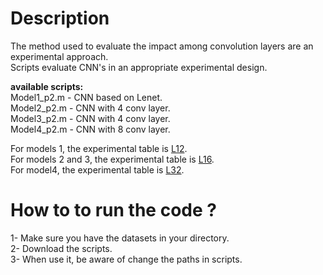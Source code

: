 # Description

The method used to evaluate the impact among convolution layers are an experimental approach.<br />
Scripts evaluate CNN's in an appropriate experimental design.<br />

**available scripts:**<br />
Model1_p2.m - CNN based on Lenet.<br />
Model2_p2.m - CNN with 4 conv layer.<br />
Model3_p2.m - CNN with 4 conv layer.<br />
Model4_p2.m - CNN with 8 conv layer.<br />

For models 1, the experimental table is [L12](https://www.york.ac.uk/depts/maths/tables/l12.gif).<br />
For models 2 and 3, the experimental table is [L16](https://www.york.ac.uk/depts/maths/tables/l16.htm).<br />
For model4, the experimental table is [L32](https://www.york.ac.uk/depts/maths/tables/l32.htm).<br />


# How to to run the code ?

1- Make sure you have the datasets in your directory. <br />
2- Download the scripts.<br />
3- When use it, be aware of change the paths in scripts.<br />



